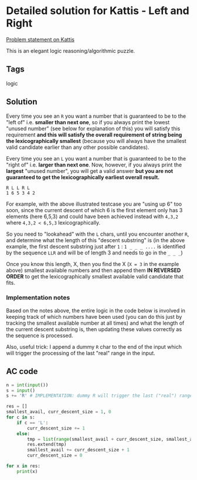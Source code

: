 # Detailed solution for Kattis - Left and Right

[Problem statement on Kattis](https://open.kattis.com/problems/leftandright)

This is an elegant logic reasoning/algorithmic puzzle.

## Tags

logic

## Solution

Every time you see an `R` you want a number that is guaranteed to be to the "left of" i.e. **smaller than next one**, so if you always print the lowest "unused number" (see below for explanation of this) you will satisfy this requirement **and this will satisfy the overall requirement of string being the lexicographically smallest** (because you will always have the smallest valid candidate earlier than any other possible candidates).

Every time you see an `L` you want a number that is guaranteed to be to the "right of" i.e. **larger than next one**. Now, however, if you always print the **largest** "unused number", you will get a valid answer **but you are not guaranteed to get the lexicographically earliest overall result.**

```
R L L R L
1 6 5 3 4 2
```

For example, with the above illustrated testcase you are "using up 6" too soon, since the current descent of which 6 is the first element only has 3 elements (here 6,5,3) and could have been achieved instead with `4,3,2` where `4,3,2 < 6,5,3` lexicographically.

So you need to "lookahead" with the `L` chars, until you encounter another `R`, and determine what the length of this "descent substring" is (in the above example, the first descent substring just after `1` : `1 _ _ _ ....` is identified by the sequence `LLR` and will be of length 3 and needs to go in the `_ _ _`)

Once you know this length, X, then you find the X (`X = 3` in the example above) smallest available numbers and then append them **IN REVERSED ORDER** to get the lexicographically smallest available valid candidate that fits.

### Implementation notes

Based on the notes above, the entire logic in the code below is involved in keeping track of which numbers have been used (you can do this just by tracking the smallest available number at all times) and what the length of the current descent substring is, then updating these values correctly as the sequence is processed.

Also, useful trick: I append a dummy `R` char to the end of the input which will trigger the processing of the last "real" range in the input.


## AC code

```python
n = int(input())
s = input()
s += 'R' # IMPLEMENTATION: dummy R will trigger the last ("real") range processing, then stop.

res = []
smallest_avail, curr_descent_size = 1, 0
for c in s:
    if c == 'L':
        curr_descent_size += 1
    else:
        tmp = list(range(smallest_avail + curr_descent_size, smallest_avail - 1, -1)) # CARE! note range is REVERSED: i.e. want [4,3,2] not [2,3,4]
        res.extend(tmp) 
        smallest_avail += curr_descent_size + 1
        curr_descent_size = 0

for x in res:
    print(x)
```